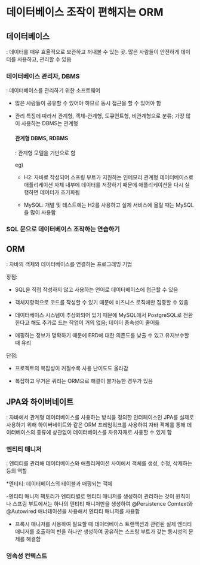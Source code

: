 # 데이터베이스 조작이 편해지는 ORM

## 데이터베이스

: 데이터를 매우 효율적으로 보관하고 꺼내볼 수 있는 곳. 많은 사람들이 안전하게 데이터를 사용하고, 관리할 수 있음

### 데이터베이스 관리자, DBMS 

: 데이터베이스를 관리하기 위한 소프트웨어 

  - 많은 사람들이 공유할 수 있어야 하므로 동시 접근을 할 수 있어야 함

  - 관리 특징에 따라서 관계형, 객체-관계형, 도큐먼트형, 비관계형으로 분류; 가장 많이 사용하는 DBMS는 관계형

    #### 관계형 DBMS, RDBMS

    : 관계형 모델을 기반으로 함

    eg)
    
    - H2: 자바로 작성되어 스프링 부트가 지원하는 인메모리 관계형 데이터베이스로 애플리케이션 자체 내부에 데이터를 저장하기 때문에 애플리케이션을 다시 실행하면 데이터가 초기화됨
      
    - MySQL: 개발 및 테스트에는 H2를 사용하고 실제 서비스에 올릴 때는 MySQL을 많이 사용함
   
### SQL 문으로 데이터베이스 조작하는 연습하기

## ORM

: 자바의 객체와 데이터베이스를 연결하는 프로그래밍 기법

장점:
  
  - SQL을 직접 작성하지 않고 사용하는 언어로 데이터베이스에 접근할 수 있음

  - 객체지향적으로 코드를 작성할 수 있기 때문에 비즈니스 로직에만 집중할 수 있음

  - 데이터베이스 시스템이 추상화되어 있기 때문에 MySQL에서 PostgreSQL로 전환한다고 해도 추가로 드는 작업이 거의 없음; 데이터 종속성이 줄어듦

  - 매핑하는 정보가 명확하기 때문에 ERD에 대한 의존도를 낮출 수 있고 유지보수할 때 유리

단점: 

  - 프로젝트의 복잡성이 커질수록 사용 난이도도 올라감

  - 복잡하고 무거운 쿼리는 ORM으로 해결이 불가능한 경우가 있음

## JPA와 하이버네이트

: 자바에서 관계형 데이터베이스를 사용하는 방식을 정의한 인터페이스인 JPA를 실제로 사용하기 위해 하이버네이트와 같은 ORM 프레임워크를 사용하여 자바 객체를 통해 데이터베이스의 종류에 상관없이 데이터베이스를 자유자재로 사용할 수 있게 함

### 엔티티 매니저

: 엔티티를 관리해 데이터베이스와 애플리케이션 사이에서 객체를 생성, 수정, 삭제하는 등의 역할

  *엔티티: 데이터베이스의 테이블과 매핑되는 객체

-엔티티 매니저 팩토리가 엔티티별로 엔티티 매니저를 생성하여 관리하는 것이 원칙이나 스프링 부트에서는 하나의 엔티티 매니저만을 생성하여 @Persistence Comtext와 @Autowired 애너테이션을 사용해서 엔티티 매니저를 사용함

- 프록시 매니저를 사용하여 필요할 때 데이터베이스 트랜잭션과 관련된 실제 엔티티 매니저를 호출하여 빈을 하나만 생성하여 공유하는 스프링 부트가 갖는 동시성의 문제를 해결함

### 영속성 컨텍스트 
